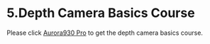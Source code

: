 # 5.Depth Camera Basics Course

Please click  [Aurora930 Pro]() to get the depth camera basics course.

